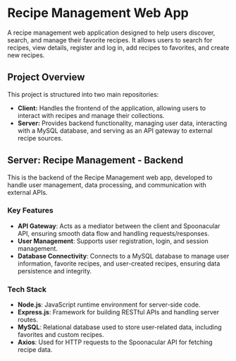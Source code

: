 # Recipe Management Web App

A recipe management web application designed to help users discover, search, and manage their favorite recipes.
It allows users to search for recipes, view details, register and log in, add recipes to favorites, and create new recipes.

## Project Overview

This project is structured into two main repositories:
- **Client:** Handles the frontend of the application, allowing users to interact with recipes and manage their collections.
- **Server:** Provides backend functionality, managing user data, interacting with a MySQL database, and serving as an API gateway to external recipe sources.

## Server: Recipe Management - Backend

This is the backend of the Recipe Management web app, developed to handle user management, data processing, and communication with external APIs.

### Key Features

- **API Gateway**: Acts as a mediator between the client and Spoonacular API, ensuring smooth data flow and handling requests/responses.
- **User Management**: Supports user registration, login, and session management.
- **Database Connectivity**: Connects to a MySQL database to manage user information, favorite recipes, and user-created recipes, ensuring data persistence and integrity.

### Tech Stack

- **Node.js**: JavaScript runtime environment for server-side code.
- **Express.js**: Framework for building RESTful APIs and handling server routes.
- **MySQL**: Relational database used to store user-related data, including favorites and custom recipes.
- **Axios**: Used for HTTP requests to the Spoonacular API for fetching recipe data.
